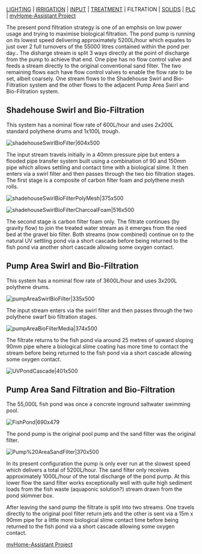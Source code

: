 [LIGHTING](https://community.home-assistant.io/t/lighting-control-pir-sensors-and-occupation/131955) | [IRRIGATION](https://community.home-assistant.io/t/irrigation-and-misting/133716) | [INPUT](https://community.home-assistant.io/t/input-streams/133606) | [TREATMENT](https://community.home-assistant.io/t/treatment-processes/132729) | FILTRATION | [SOLIDS](https://community.home-assistant.io/t/solids-filtrate-recovery/133450) | [PLC](https://community.home-assistant.io/t/plc-programming/133839) | [myHome-Assistant Project](https://community.home-assistant.io/t/myhome-assistant-project/131756)

The present pond filtration strategy is one of an emphsis on low power usage and trying to maximise biological filtration. The pond pump is running on its lowest speed delivering approximately 5200L/hour which equates to just over 2 full turnovers of the 55000 litres contained within the pond per day.. The disharge stream is split 3 ways directly at the point of discharge from the pump to achieve that end. One pipe has no flow control valve and feeds a stream directly to the original conventional sand filter. The two remaining flows each have flow control valves to enable the flow rate to be set, albeit coarsely. One stream flows to the Shadehouse Swirl and Bio-Filtration system and the other flows to the adjacent Pump Area Swirl and Bio-Filtration system.

## Shadehouse Swirl and Bio-Filtration
This system has a nominal flow rate of 600L/hour and uses 2x200L standard polythene drums and 1x100L trough. 

![shadehouseSwirlBioFilter|604x500](upload://zX4l7vz1Eyrl5opmuxvcayZYt1s.jpeg) 

The input stream travels initially in a 40mm pressure pipe but enters a flooded pipe transfer system built using a combination of 90 and 150mm pipe which allows settling and contact time with a biological slime. It then enters via a swirl filter and then passes through the two bio filtration stages. The first stage is a composite of carbon filter foam and polythene mesh rolls.

![shadehouseSwirlBioFilterPolyMesh|375x500](upload://yUZwupL21BKfya6XcPB2GcOe0w5.jpeg) 

![shadehouseSwirlBioFilterCharcoalFoam|516x500](upload://t6E3alk8QD8iyX7L98QbRAnrMdP.jpeg) 

The second stage is carbon filter foam only. The filtrate continues (by gravity flow) to join the treated water stream as it emerges from the reed bed at the gravel bio filter. Both streams (now combined) continue on to the natural UV settling pond via a short cascade before being returned to the fish pond via another short cascade allowing some oxygen contact.


 


## Pump Area Swirl and Bio-Filtration
This system has a nominal flow rate of 3600L/hour and uses 3x200L polythene drums. 

![pumpAreaSwirlBioFilter|335x500](upload://3K1NiH5ApEMUBp9hYZABDaVRLop.jpeg) 

The input stream enters via the swirl filter and then passes through the two polythene swarf bio filtration stages. 

![pumpAreaBioFilterMedia|374x500](upload://iqoTqY0hptlZZlyF8U8E6wi0rp9.jpeg) 

The filtrate returns to the fish pond via around 25 metres of upward sloping 90mm pipe where a biological slime coating has more time to contact the stream before being returned to the fish pond via a short cascade allowing some oxygen contact. 

![UVPondCascade|401x500](upload://8HskYPeGdnS3W36SHFGzOLaCD41.jpeg) 



## Pump Area Sand Filtration and Bio-Filtration
The 55,000L fish pond was once a concrete inground saltwater swimming pool.

![FishPond|690x479](upload://27FrrOmCqpUkWPWfDZZUwVPmZVQ.jpeg) 

 The pond pump is the original pool pump and the sand filter was the original filter. 

![Pump%20AreaSandFilter|370x500](upload://6V3OZUPLhV2sqqKQy1rgjF0q9Z8.jpeg) 

In its present configuration the pump is only ever run at the slowest speed which delivers a total of 5200L/hour. The sand filter only receives approximately 1000L/hour of the total discharge of the pond pump. At this lower flow the sand filter works exceptionally well with quite high sediment loads from the fish waste (aquaponic solution?) stream drawn from the pond skimmer box.

After leaving the sand pump the filtrate is split into two streams. One travels directly to the original pool filter return jets and the other is sent via a 15m x 90mm pipe for a little more biological slime contact time before being returned to the fish pond via a short cascade allowing some oxygen contact.

[myHome-Assistant Project](https://community.home-assistant.io/t/myhome-assistant-project/131756)
